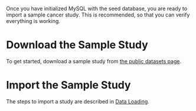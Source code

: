 Once you have initialized MySQL with the seed database, you are ready to import a sample cancer study.  This is recommended, so that you can verify everything is working.

# Download the Sample Study

To get started, download a sample study from [the public datasets page](Public-datasets.md).

# Import the Sample Study

The steps to import a study are described in [Data Loading](Data-loading.md).

